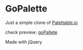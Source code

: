 # GoPalette
Just a simple clone of [Palettable.io](http://Palettable.io)

check preview: [goPallete](https://ron4stoppable.github.io/gopalette/)

Made with jQuery
